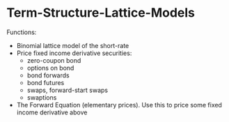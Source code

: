 # Term-Structure-Lattice-Models

Functions:

- Binomial lattice model of the short-rate 
- Price fixed income derivative securities: 
  - zero-coupon bond
  - options on bond
  - bond forwards
  - bond futures
  - swaps, forward-start swaps 
  - swaptions
- The Forward Equation (elementary prices). Use this to price some fixed income derivative above
